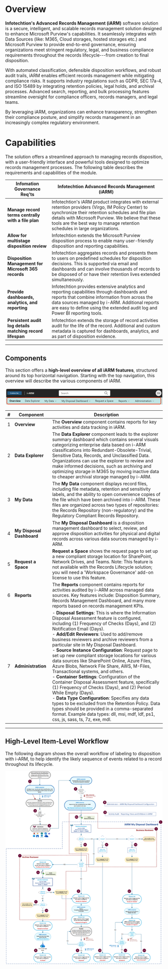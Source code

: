 <h1> Overview </h1>

**Infotechtion's Advanced Records Management (iARM)** software solution
is a secure, intelligent, and scalable records management solution
designed to enhance Microsoft Purview's capabilities. It seamlessly
integrates with Data Sources (like: M365, Cloud storages, hosted
storages etc.) and Microsoft Purview to provide end-to-end governance,
ensuring organizations meet stringent regulatory, legal, and business
compliance requirements throughout the records lifecycle---from creation
to final disposition. 

With automated classification, defensible disposition workflows, and
robust audit trails, iARM enables efficient records management while
mitigating compliance risks. It supports industry regulations such as
GDPR, SEC 17a-4, and ISO 15489 by integrating retention policies, legal
holds, and archival processes. Advanced search, reporting, and bulk
processing features streamline oversight for compliance officers,
records managers, and legal teams. 

By leveraging iARM, organizations can enhance transparency, strengthen
their compliance posture, and simplify records management in an
increasingly complex regulatory environment.

<h1>Capabilities</h1>

The solution offers a streamlined approach to managing records
disposition, with a user-friendly interface and powerful tools designed
to optimize records management processes. The following table describes
the requirements and capabilities of the module.

| Infomation Governance Req'ts | Infotechtion Advanced Records Management (iARM) |
|------------------|-------------|
| **Manage record terms centrally with a file plan** | Infotechtion's iARM product integrates with external retention providers (Virgo, IM Policy Center) to synchronize their retention schedules and file plan details with Microsoft Purview. We believe that these tools are the best way to manage retention schedules in large organizations. |
| **Allow for multistage disposition review** | Infotechtion extends the Microsoft Purview disposition process to enable many user-friendly disposition and reporting capabilities. |
| **Disposition Management for Microsoft 365 records** | Infotechtion aggregates records and presents them to users on predefined schedules for disposition decisions. This is supported via email and dashboards and can involve thousands of records to be disposed of or have their retention lives extended simultaneously. |
| **Provide dashboards, analytics, and reporting** | Infotechtion provides extensive analytics and reporting capabilities through dashboards and reports that combine information from across the data sources managed by i-ARM. Additional reports are easy to define using the extended audit log and Power BI reporting tools. |
| **Persistent audit log details matching record lifespan** | Infotechtion extends the storage of record activities audit for the life of the record. Additional and custom metadata is captured for dashboards, analytics, and as part of disposition evidence. |

---

## Components  

This section offers a **high-level overview of all iARM features**, structured around its top horizontal navigation. Starting with the top navigation, this overview will describe the various components of iARM.
<p align="center">
  <img src="RecordsOverviewImages/Picture1.png" alt="components" />
  </p>

| #  | Component | Description |
|----|----------|-------------|
| 1  | **Overview** | The **Overview** component contains reports for key activities and data tracking in iARM. |
| 2  | **Data Explorer** | The **Data Explorer** component leads to the explorer summary dashboard which contains several visuals categorizing enterprise data based on i-ARM classifications into Redundant-Obsolete-Trivial, Sensitive Data, Records, and Unclassified Data. Organizations can use the explorer to review and make informed decisions, such as archiving and optimizing storage in M365 by moving inactive data to cheaper archival storage managed by i-ARM. |
| 3  | **My Data** | The **My Data** component displays record files, including file metadata, retention and sensitivity labels, and the ability to open convenience copies of the file which have been archived into i-ARM. These files are organized across two types of repositories: the Records Repository (non-regulatory) and the Regulatory Compliant Records Repository. |
| 4  | **My Disposal Dashboard** | The **My Disposal Dashboard** is a disposition management dashboard to select, review, and approve disposition activities for physical and digital records across various data sources managed by i-ARM. |
| 5  | **Request a Space** | **Request a Space** shows the request page to set up a new compliant storage location for SharePoint, Network Drives, and Teams. Note: This feature is not available with the Records Lifecycle solution; you will need a 'Workspace Governance' add-on license to use this feature. |
| 6  | **Reports** | The **Reports** component contains reports for activities audited by i-ARM across managed data sources. Key features include: Disposition Summary, Records Management Dashboard, and many more reports based on records management KPIs. |
| 7  | **Administration** | - **Disposal Settings**: This is where the Information Disposal Assessment feature is configured, including (1) Frequency of Checks (Days), and (2) Notification Email (Days).<br>- **Add/Edit Reviewers**: Used to add/remove business reviewers and archive reviewers from a particular site in My Disposal Dashboard.<br>- **Source Instance Configuration**: Request page to set up new compliant storage locations for various data sources like SharePoint Online, Azure Files, Azure Blobs, Network File Share, AWS, M-Files, Transactional systems, and others.<br>- **Container Settings**: Configuration of the Container Disposal Assessment feature, specifically (1) Frequency of Checks (Days), and (2) Period While Empty (Days).<br>- **Data Type Configuration**: Specifies any data types to be excluded from the Retention Policy. Data types should be provided in a comma-separated format. Example data types: dll, msi, mdf, ldf, ps1, css, js, sass, ts, 7z, exe, mdl. |

---

## High-Level Item-Level Workflow  

The following diagram shows the overall workflow of labeling to disposition with i-ARM, to help identify the likely sequence of events related to a record throughout its lifecycle.  

<p align="center">
  <img src="RecordsOverviewImages/Picture2.png " alt="WorkFlow" />
  </p>
